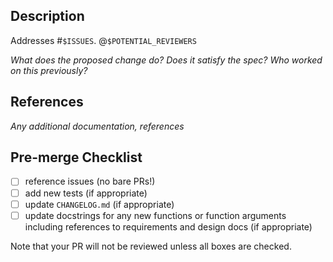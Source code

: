 ## Description

Addresses #`$ISSUES`. @`$POTENTIAL_REVIEWERS`

*What does the proposed change do? Does it satisfy the spec? Who worked on this previously?*

## References

*Any additional documentation, references*

## Pre-merge Checklist

- [ ] reference issues (no bare PRs!)
- [ ] add new tests (if appropriate)
- [ ] update `CHANGELOG.md` (if appropriate)
- [ ] update docstrings for any new functions or function arguments including references to requirements and design docs (if appropriate)

Note that your PR will not be reviewed unless all boxes are checked.

